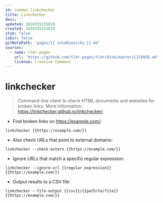 ```yaml
---
id: common.linkchecker
title: Linkchecker
desc: ''
updated: 1694355155019
created: 1694355155019
stub: false
isDir: false
gitNotePath: 'pages/{{ noteHiearchy }}.md'
sources:
  - name: tldr-pages
    url: 'https://github.com/tldr-pages/tldr/blob/master/LICENSE.md'
    license: Creative Commons
---
```

# linkchecker

> Command-line client to check HTML documents and websites for broken links.
> More information: <https://linkchecker.github.io/linkchecker/>.

- Find broken links on <https://example.com/>:

`linkchecker {{https://example.com/}}`

- Also check URLs that point to external domains:

`linkchecker --check-extern {{https://example.com/}}`

- Ignore URLs that match a specific regular expression:

`linkchecker --ignore-url {{regular_expression}} {{https://example.com/}}`

- Output results to a CSV file:

`linkchecker --file-output {{csv}}/{{path/to/file}} {{https://example.com/}}`

